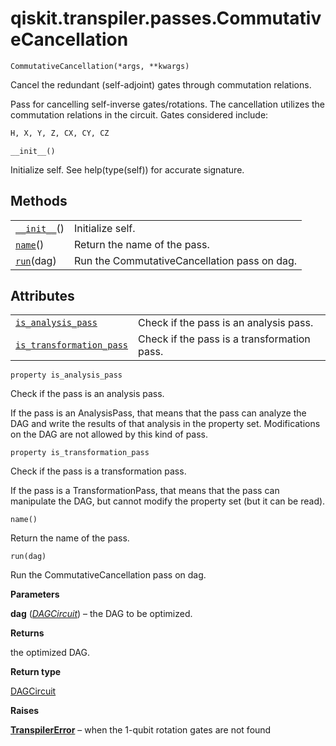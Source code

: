 <span id="qiskit-transpiler-passes-commutativecancellation" />

# qiskit.transpiler.passes.CommutativeCancellation

<span id="undefined" />

`CommutativeCancellation(*args, **kwargs)`

Cancel the redundant (self-adjoint) gates through commutation relations.

Pass for cancelling self-inverse gates/rotations. The cancellation utilizes the commutation relations in the circuit. Gates considered include:

```python
H, X, Y, Z, CX, CY, CZ
```

<span id="undefined" />

`__init__()`

Initialize self. See help(type(self)) for accurate signature.

## Methods

|                                                                                                                                        |                                              |
| -------------------------------------------------------------------------------------------------------------------------------------- | -------------------------------------------- |
| [`__init__`](#qiskit.transpiler.passes.CommutativeCancellation.__init__ "qiskit.transpiler.passes.CommutativeCancellation.__init__")() | Initialize self.                             |
| [`name`](#qiskit.transpiler.passes.CommutativeCancellation.name "qiskit.transpiler.passes.CommutativeCancellation.name")()             | Return the name of the pass.                 |
| [`run`](#qiskit.transpiler.passes.CommutativeCancellation.run "qiskit.transpiler.passes.CommutativeCancellation.run")(dag)             | Run the CommutativeCancellation pass on dag. |

## Attributes

|                                                                                                                                                                                |                                             |
| ------------------------------------------------------------------------------------------------------------------------------------------------------------------------------ | ------------------------------------------- |
| [`is_analysis_pass`](#qiskit.transpiler.passes.CommutativeCancellation.is_analysis_pass "qiskit.transpiler.passes.CommutativeCancellation.is_analysis_pass")                   | Check if the pass is an analysis pass.      |
| [`is_transformation_pass`](#qiskit.transpiler.passes.CommutativeCancellation.is_transformation_pass "qiskit.transpiler.passes.CommutativeCancellation.is_transformation_pass") | Check if the pass is a transformation pass. |

<span id="undefined" />

`property is_analysis_pass`

Check if the pass is an analysis pass.

If the pass is an AnalysisPass, that means that the pass can analyze the DAG and write the results of that analysis in the property set. Modifications on the DAG are not allowed by this kind of pass.

<span id="undefined" />

`property is_transformation_pass`

Check if the pass is a transformation pass.

If the pass is a TransformationPass, that means that the pass can manipulate the DAG, but cannot modify the property set (but it can be read).

<span id="undefined" />

`name()`

Return the name of the pass.

<span id="undefined" />

`run(dag)`

Run the CommutativeCancellation pass on dag.

**Parameters**

**dag** ([*DAGCircuit*](qiskit.dagcircuit.DAGCircuit#qiskit.dagcircuit.DAGCircuit "qiskit.dagcircuit.DAGCircuit")) – the DAG to be optimized.

**Returns**

the optimized DAG.

**Return type**

[DAGCircuit](qiskit.dagcircuit.DAGCircuit#qiskit.dagcircuit.DAGCircuit "qiskit.dagcircuit.DAGCircuit")

**Raises**

[**TranspilerError**](qiskit.transpiler.TranspilerError#qiskit.transpiler.TranspilerError "qiskit.transpiler.TranspilerError") – when the 1-qubit rotation gates are not found
